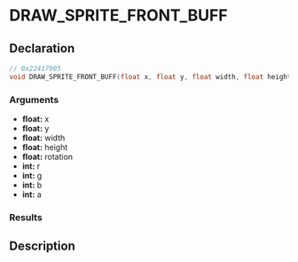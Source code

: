 # DRAW_SPRITE_FRONT_BUFF

## Declaration
```cpp
// 0x22417905
void DRAW_SPRITE_FRONT_BUFF(float x, float y, float width, float height, float rotation, int r, int g, int b, int a);
```

### Arguments
- **float:** x
- **float:** y
- **float:** width
- **float:** height
- **float:** rotation
- **int:** r
- **int:** g
- **int:** b
- **int:** a

### Results

## Description
